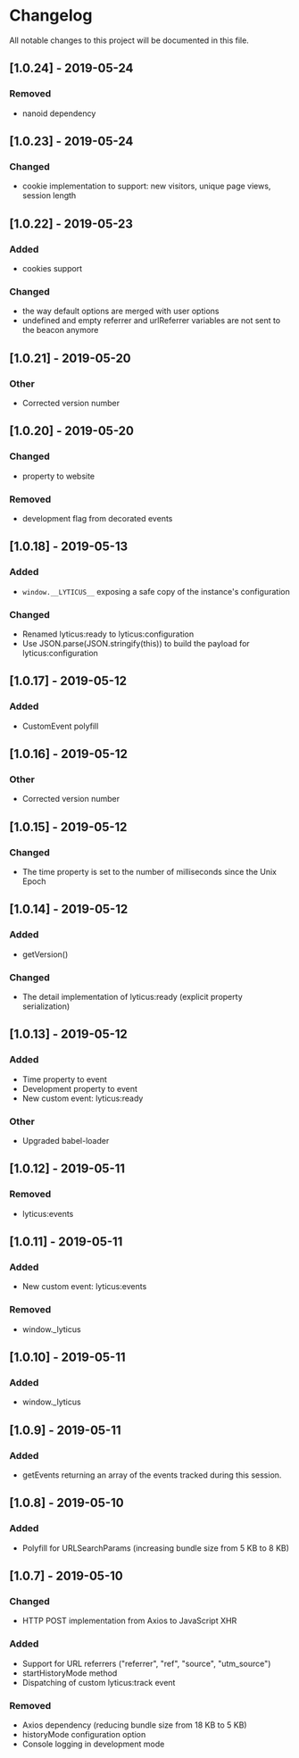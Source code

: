 # Changelog

All notable changes to this project will be documented in this file.

## [1.0.24] - 2019-05-24

### Removed

- nanoid dependency

## [1.0.23] - 2019-05-24

### Changed

- cookie implementation to support: new visitors, unique page views, session length

## [1.0.22] - 2019-05-23

### Added

- cookies support

### Changed

- the way default options are merged with user options
- undefined and empty referrer and urlReferrer variables are not sent to the beacon anymore

## [1.0.21] - 2019-05-20

### Other

- Corrected version number

## [1.0.20] - 2019-05-20

### Changed

- property to website

### Removed

- development flag from decorated events

## [1.0.18] - 2019-05-13

### Added

- `window.__LYTICUS__` exposing a safe copy of the instance's configuration

### Changed

- Renamed lyticus:ready to lyticus:configuration
- Use JSON.parse(JSON.stringify(this)) to build the payload for lyticus:configuration


## [1.0.17] - 2019-05-12

### Added

- CustomEvent polyfill

## [1.0.16] - 2019-05-12

### Other

- Corrected version number

## [1.0.15] - 2019-05-12

### Changed

- The time property is set to the number of milliseconds since the Unix Epoch

## [1.0.14] - 2019-05-12

### Added

- getVersion()

### Changed

- The detail implementation of lyticus:ready (explicit property serialization)

## [1.0.13] - 2019-05-12

### Added

- Time property to event
- Development property to event
- New custom event: lyticus:ready

### Other

- Upgraded babel-loader

## [1.0.12] - 2019-05-11

### Removed

- lyticus:events

## [1.0.11] - 2019-05-11

### Added

- New custom event: lyticus:events

### Removed

- window.\_lyticus

## [1.0.10] - 2019-05-11

### Added

- window.\_lyticus

## [1.0.9] - 2019-05-11

### Added

- getEvents returning an array of the events tracked during this session.

## [1.0.8] - 2019-05-10

### Added

- Polyfill for URLSearchParams (increasing bundle size from 5 KB to 8 KB)

## [1.0.7] - 2019-05-10

### Changed

- HTTP POST implementation from Axios to JavaScript XHR

### Added

- Support for URL referrers ("referrer", "ref", "source", "utm_source")
- startHistoryMode method
- Dispatching of custom lyticus:track event

### Removed

- Axios dependency (reducing bundle size from 18 KB to 5 KB)
- historyMode configuration option
- Console logging in development mode
